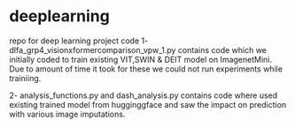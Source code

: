 # deeplearning
repo for deep learning project code
1- dlfa_grp4_visionxformercomparison_vpw_1.py  contains code which we initially coded to train existing VIT,SWIN & DEIT model on ImagenetMini. Due to amount of time it took for these we could not run experiments while trainiing.

2- analysis_functions.py and dash_analysis.py contains code where used existing trained model from hugginggface and saw the impact on prediction with various image imputations.
